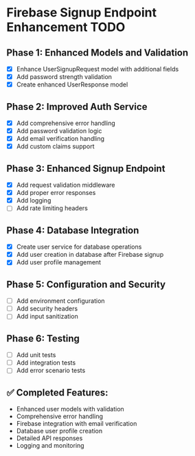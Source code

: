 # Firebase Signup Endpoint Enhancement TODO

## Phase 1: Enhanced Models and Validation
- [x] Enhance UserSignupRequest model with additional fields
- [x] Add password strength validation
- [x] Create enhanced UserResponse model

## Phase 2: Improved Auth Service
- [x] Add comprehensive error handling
- [x] Add password validation logic
- [x] Add email verification handling
- [x] Add custom claims support

## Phase 3: Enhanced Signup Endpoint
- [x] Add request validation middleware
- [x] Add proper error responses
- [x] Add logging
- [ ] Add rate limiting headers

## Phase 4: Database Integration
- [x] Create user service for database operations
- [x] Add user creation in database after Firebase signup
- [x] Add user profile management

## Phase 5: Configuration and Security
- [ ] Add environment configuration
- [ ] Add security headers
- [ ] Add input sanitization

## Phase 6: Testing
- [ ] Add unit tests
- [ ] Add integration tests
- [ ] Add error scenario tests

## ✅ Completed Features:
- Enhanced user models with validation
- Comprehensive error handling
- Firebase integration with email verification
- Database user profile creation
- Detailed API responses
- Logging and monitoring
